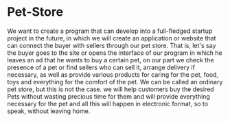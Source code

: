 # Pet-Store
We want to create a program that can develop into a full-fledged startup project in the future, in which we will create an application or website that can connect the buyer with sellers through our pet store. That is, let's say the buyer goes to the site or opens the interface of our program in which he leaves an ad that he wants to buy a certain pet, on our part we check the presence of a pet or find sellers who can sell it, arrange delivery if necessary, as well as provide various products for caring for the pet, food, toys and everything for the comfort of the pet. We can be called an ordinary pet store, but this is not the case. we will help customers buy the desired Pets without wasting precious time for them and will provide everything necessary for the pet and all this will happen in electronic format, so to speak, without leaving home.
